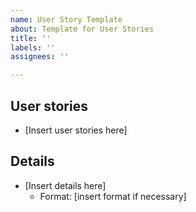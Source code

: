 ```yaml
---
name: User Story Template
about: Template for User Stories
title: ''
labels: ''
assignees: ''

---
```

## User stories
- [Insert user stories here]

## Details
- [Insert details here]
  - Format: [insert format if necessary]
